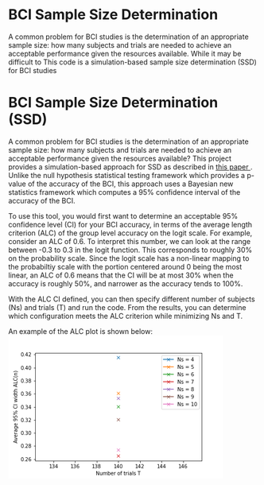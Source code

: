 # BCI Sample Size Determination
A common problem for BCI studies is the determination of an appropriate sample size: how many subjects and trials are needed to achieve an acceptable performance given the resources available. While it may be difficult to  This code is a simulation-based sample size determination (SSD) for BCI studies
# BCI Sample Size Determination (SSD)

A common problem for BCI studies is the determination of an appropriate sample size: how many subjects and trials are needed to achieve an acceptable performance given the resources available? This project provides a simulation-based approach for SSD as described in [this paper ](https://doi.org/10.1109/EMBC.2016.7591000). Unlike the null hypothesis statistical testing framework which provides a p-value of the accuracy of the BCI, this approach uses a Bayesian new statistics framework which computes a 95% confidence interval of the accuracy of the BCI.

To use this tool, you would first want to determine an acceptable 95% confidence level (CI) for your BCI accuracy, in terms of the average length criterion (ALC) of the group level accuracy on the logit scale. For example, consider an ALC of 0.6. To interpret this number, we can look at the range between -0.3 to 0.3 in the logit function. This corresponds to roughly 30% on the probability scale. Since the logit scale has a non-linear mapping to the probabiltiy scale with the portion centered around 0 being the most linear, an ALC of 0.6 means that the CI will be at most 30% when the accuracy is roughly 50%, and narrower as the accuracy tends to 100%.

With the ALC CI defined, you can then specify different number of subjects (Ns) and trials (T) and run the code. From the results, you can determine which configuration meets the ALC criterion while minimizing Ns and T.

An example of the ALC plot is shown below:
![alt text](https://github.com/jason-leung/bci-ssd/blob/master/results/202103312159_alc_plot.png "ALC Plot")
